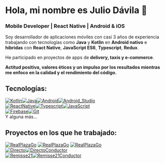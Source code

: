 # Hola, mi nombre es Julio Dávila 👋
### Mobile Developer | React Native | Android & iOS

Soy desarrollador de aplicaciones móviles con casi 3 años de experiencia trabajando con tecnologías como **Java** y **Kotlin** en **Android nativo** e **híbridas** con **React Native**, **JavaScript ES6**, **Typescript**, **Redux**. 

He participado en proyectos de apps de **delivery, taxis y e-commerce**. 

**Actitud positiva, valores éticos y un impulso por los resultados mientras me enfoco en la calidad y el rendimiento del código.**

## Tecnologías:
[![Kotlin](https://img.shields.io/badge/Kotlin-E44AA5?style=for-the-badge&logo=kotlin&logoColor=AC4AE4&labelColor=101010)]()[![Java](https://img.shields.io/badge/Java-E4514A?style=for-the-badge&logo=oracle&logoColor=white&labelColor=101010)]()[![Android](https://img.shields.io/badge/Android-4CBA78?style=for-the-badge&logo=android&logoColor=4CBA78&labelColor=101010)]()[![Android_Studio](https://img.shields.io/badge/Android_Studio-4CBA78?style=for-the-badge&logo=android-studio&logoColor=4CBA78&labelColor=101010)]()
</br>
[![ReactNative](https://img.shields.io/badge/React_Native-0095D5?style=for-the-badge&logo=react&logoColor=0095D5&labelColor=101010)]()[![Typescript](https://img.shields.io/badge/Typescript-0095D5?style=for-the-badge&logo=typescript&logoColor=0095D5&labelColor=101010)]()[![JavaScript](https://img.shields.io/badge/Javascript-FFCA24?style=for-the-badge&logo=javascript&logoColor=FFCA24&labelColor=101210)]()
</br>
[![Firebase](https://img.shields.io/badge/Firebase-FFCA28?style=for-the-badge&logo=firebase&logoColor=FFCA28&labelColor=101010)]()[![Git](https://img.shields.io/badge/Git-E4514A?style=for-the-badge&logo=git&logoColor=E4514A&labelColor=101010)]()
</br>
Y alguna más...

## Proyectos en los que he trabajado:
[![RealPlazaGo](https://img.shields.io/badge/Real_PLAZA_GO-AE4AE4?style=for-the-badge&logo=react&logoColor=white&labelColor=101010)]()
[![RealPlazaGo](https://img.shields.io/badge/Real_PLAZA_GO-AE4AE4?style=for-the-badge&logo=android&logoColor=white&labelColor=101010)](https://play.google.com/store/apps/details?id=com.realplazago.app)
[![RealPlazaGo](https://img.shields.io/badge/Real_PLAZA_GO-AE4AE4?style=for-the-badge&logo=apple&logoColor=white&labelColor=101010)](https://apps.apple.com/pe/app/real-plaza/id1596597975)
</br>
[![Directo](https://img.shields.io/badge/TAXI_DIRECTO_CLIENTE-0095D5?style=for-the-badge&logo=android&logoColor=white&labelColor=101010)](https://play.google.com/store/apps/details?id=com.nexusvirtual.client.taxidirectocliente&hl=es_PE&gl=US)[![DirectoConductor](https://img.shields.io/badge/TAXI_DIRECTO_CONDUCTOR-0095D5?style=for-the-badge&logo=android&logoColor=white&labelColor=101010)](https://play.google.com/store/apps/details?id=com.nexusvirtual.driver.taxidirecto&hl=es_PE&gl=US)
</br>
[![Remisse21](https://img.shields.io/badge/REMISSE_21_Transporte_Ejecutivo-4A74E4?style=for-the-badge&logo=android&logoColor=white&labelColor=101010)](https://play.google.com/store/apps/details?id=com.nexusvirtual.client.remisse21&hl=es_PE&gl=US)[![Remisse21Conductor](https://img.shields.io/badge/REMISSE_21_CONDUCTOR-4A74E4?style=for-the-badge&logo=android&logoColor=white&labelColor=101010)](https://play.google.com/store/apps/details?id=com.nexusvirtual.driver.remisse21&hl=es_PE&gl=US)
